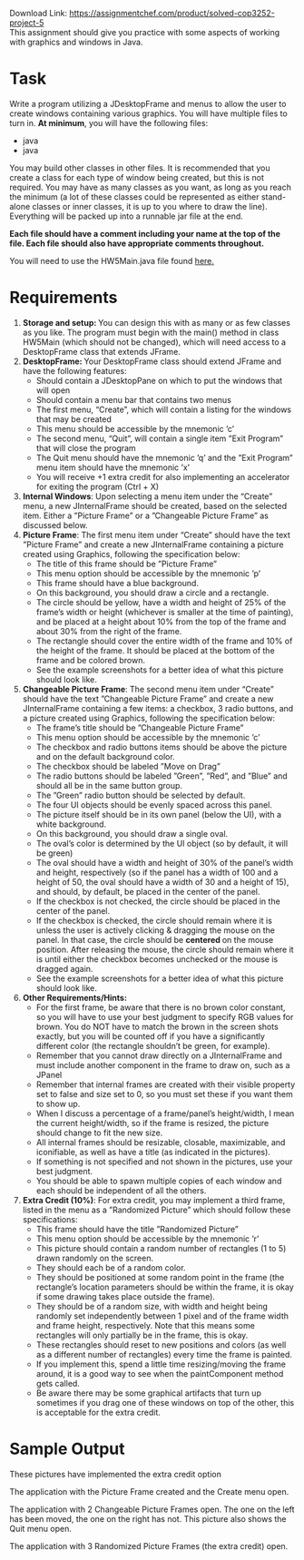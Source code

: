 Download Link: https://assignmentchef.com/product/solved-cop3252-project-5
<br>
This assignment should give you practice with some aspects of working with graphics and windows in Java.

<h1>Task</h1>

Write a program utilizing a JDesktopFrame and menus to allow the user to create windows containing various graphics. You will have multiple files to turn in. <strong>At minimum</strong>, you will have the following files:

<ul>

 <li>java</li>

 <li>java</li>

</ul>

You may build other classes in other files. It is recommended that you create a class for each type of window being created, but this is not required. You may have as many classes as you want, as long as you reach the minimum (a lot of these classes could be represented as either stand-alone classes or inner classes, it is up to you where to draw the line). Everything will be packed up into a runnable jar file at the end.

<strong>Each file should have a comment including your name at the top of the file. Each file should also have appropriate comments throughout.</strong>

You will need to use the HW5Main.java file found <a href="http://ww2.cs.fsu.edu/~thrasher/cop3252/asg/HW5Main.java">here</a><a href="http://ww2.cs.fsu.edu/~thrasher/cop3252/asg/HW5Main.java">.</a>

<h1>Requirements</h1>

<ol>

 <li><strong>Storage and setup: </strong>You can design this with as many or as few classes as you like. The program must begin with the main() method in class HW5Main (which should not be changed), which will need access to a DesktopFrame class that extends JFrame.</li>

 <li><strong>DesktopFrame: </strong>Your DesktopFrame class should extend JFrame and have the following features:

  <ul>

   <li>Should contain a JDesktopPane on which to put the windows that will open</li>

   <li>Should contain a menu bar that contains two menus</li>

   <li>The first menu, “Create”, which will contain a listing for the windows that may be created</li>

   <li>This menu should be accessible by the mnemonic ’c’</li>

   <li>The second menu, “Quit”, will contain a single item ”Exit Program” that will close the program</li>

   <li>The Quit menu should have the mnemonic ’q’ and the ”Exit Program” menu item should have the mnemonic ’x’</li>

   <li>You will receive +1 extra credit for also implementing an accelerator for exiting the program (Ctrl + X)</li>

  </ul></li>

 <li><strong>Internal Windows</strong>: Upon selecting a menu item under the “Create” menu, a new JInternalFrame should be created, based on the selected item. Either a ”Picture Frame” or a ”Changeable Picture Frame” as discussed below.</li>

 <li><strong>Picture Frame</strong>: The first menu item under “Create” should have the text ”Picture Frame” and create a new JInternalFrame containing a picture created using Graphics, following the specification below:

  <ul>

   <li>The title of this frame should be ”Picture Frame”</li>

   <li>This menu option should be accessible by the mnemonic ’p’</li>

   <li>This frame should have a blue background.</li>

   <li>On this background, you should draw a circle and a rectangle.</li>

   <li>The circle should be yellow, have a width and height of 25% of the frame’s width or height (whichever is smaller at the time of painting), and be placed at a height about 10% from the top of the frame and about 30% from the right of the frame.</li>

   <li>The rectangle should cover the entire width of the frame and 10% of the height of the frame. It should be placed at the bottom of the frame and be colored brown.</li>

   <li>See the example screenshots for a better idea of what this picture should look like.</li>

  </ul></li>

 <li><strong>Changeable Picture Frame</strong>: The second menu item under “Create” should have the text ”Changeable Picture Frame” and create a new JInternalFrame containing a few items: a checkbox, 3 radio buttons, and a picture created using Graphics, following the specification below:

  <ul>

   <li>The frame’s title should be ”Changeable Picture Frame”</li>

   <li>This menu option should be accessible by the mnemonic ’c’</li>

   <li>The checkbox and radio buttons items should be above the picture and on the default background color.</li>

   <li>The checkbox should be labeled ”Move on Drag”</li>

   <li>The radio buttons should be labeled ”Green”, ”Red”, and ”Blue” and should all be in the same button group.</li>

   <li>The ”Green” radio button should be selected by default.</li>

   <li>The four UI objects should be evenly spaced across this panel.</li>

   <li>The picture itself should be in its own panel (below the UI), with a white background.</li>

   <li>On this background, you should draw a single oval.</li>

   <li>The oval’s color is determined by the UI object (so by default, it will be green)</li>

   <li>The oval should have a width and height of 30% of the panel’s width and height, respectively (so if the panel has a width of 100 and a height of 50, the oval should have a width of 30 and a height of 15), and should, by default, be placed in the center of the panel.</li>

   <li>If the checkbox is not checked, the circle should be placed in the center of the panel.</li>

   <li>If the checkbox is checked, the circle should remain where it is unless the user is actively clicking &amp; dragging the mouse on the panel. In that case, the circle should be <strong>centered </strong>on the mouse position. After releasing the mouse, the circle should remain where it is until either the checkbox becomes unchecked or the mouse is dragged again.</li>

   <li>See the example screenshots for a better idea of what this picture should look like.</li>

  </ul></li>

 <li><strong>Other Requirements/Hints:</strong>

  <ul>

   <li>For the first frame, be aware that there is no brown color constant, so you will have to use your best judgment to specify RGB values for brown. You do NOT have to match the brown in the screen shots exactly, but you will be counted off if you have a significantly different color (the rectangle shouldn’t be green, for example).</li>

   <li>Remember that you cannot draw directly on a JInternalFrame and must include another component in the frame to draw on, such as a JPanel</li>

   <li>Remember that internal frames are created with their visible property set to false and size set to 0, so you must set these if you want them to show up.</li>

   <li>When I discuss a percentage of a frame/panel’s height/width, I mean the current height/width, so if the frame is resized, the picture should change to fit the new size.</li>

   <li>All internal frames should be resizable, closable, maximizable, and iconifiable, as well as have a title (as indicated in the pictures).</li>

   <li>If something is not specified and not shown in the pictures, use your best judgment.</li>

   <li>You should be able to spawn multiple copies of each window and each should be independent of all the others.</li>

  </ul></li>

 <li><strong>Extra Credit (10%)</strong>: For extra credit, you may implement a third frame, listed in the menu as a ”Randomized Picture” which should follow these specifications:

  <ul>

   <li>This frame should have the title ”Randomized Picture”</li>

   <li>This menu option should be accessible by the mnemonic ’r’</li>

   <li>This picture should contain a random number of rectangles (1 to 5) drawn randomly on the screen.</li>

   <li>They should each be of a random color.</li>

   <li>They should be positioned at some random point in the frame (the rectangle’s location parameters should be within the frame, it is okay if some drawing takes place outside the frame).</li>

   <li>They should be of a random size, with width and height being randomly set independently between 1 pixel and of the frame width and frame height, respectively. Note that this means some rectangles will only partially be in the frame, this is okay.</li>

   <li>These rectangles should reset to new positions and colors (as well as a different number of rectangles) every time the frame is painted.</li>

   <li>If you implement this, spend a little time resizing/moving the frame around, it is a good way to see when the paintComponent method gets called.</li>

   <li>Be aware there may be some graphical artifacts that turn up sometimes if you drag one of these windows on top of the other, this is acceptable for the extra credit.</li>

  </ul></li>

</ol>

<h1>Sample Output</h1>

These pictures have implemented the extra credit option

The application with the Picture Frame created and the Create menu open.

The application with 2 Changeable Picture Frames open. The one on the left has been moved, the one on the right has not. This picture also shows the Quit menu open.

The application with 3 Randomized Picture Frames (the extra credit) open.
